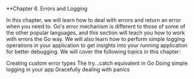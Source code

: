 **Chapter 6. Errors and Logging

In this chapter, we will learn how to deal with errors and return an error when you need to. Go's error mechanism is different to those of some of the other popular languages, and this section will teach you how to work with errors the Go way. We will also learn how to perform simple logging operations in your application to get insights into your running application for better debugging. We will cover the following topics in this chapter:

Creating custom error types
The try...catch equivalent in Go
Doing simple logging in your app
Gracefully dealing with panics